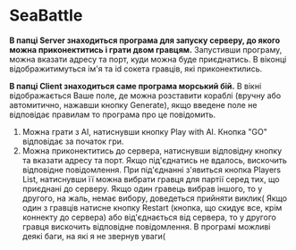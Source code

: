 # SeaBattle
**В папці Server знаходиться програма для запуску серверу, до якого можна приконектитись і грати двом гравцям.**
  Запустивши програму, можна вказати адресу та порт, куди можна буде приєднатись. В віконці відображитимуться ім'я та id сокета
  гравців, які приконектились.

**В папці Client знаходиться саме програма морський бій.**
  В вікні відображається Ваше поле, де можна розставити кораблі (вручну або автомитично, нажавши кнопку Generate), якщо введене поле не
  відповідає правилам то програма про це повідомить.
  1. Можна грати з AI, натиснувши кнопку Play with AI.
    Кнопка "GO" відповідає за початок гри.
  2. Можна приконектитись до сервера, натиснувши відповідну кнопку та вказати адресу та порт.
    Якщо під'єднатись не вдалось, вискочить відповідне повідомлення.
    При під'єднанні з'явиться кнопка Players List, натиснувши її можна вибрати гравця для партії серед тих, що приєднані до серверу.
    Якщо один гравець вибрав іншого, то у другого, на жаль, немає вибору, доведеться прийняти виклик(
    Якщо один з гравців натисне кнопку Restart (кнопка, що скидує все, крім коннекту до сервера) або від'єднається від сервера, то у 
    другого гравця вискочить відповідне повідомлення. В програмі можливі деякі баги, на які я не звернув уваги(
